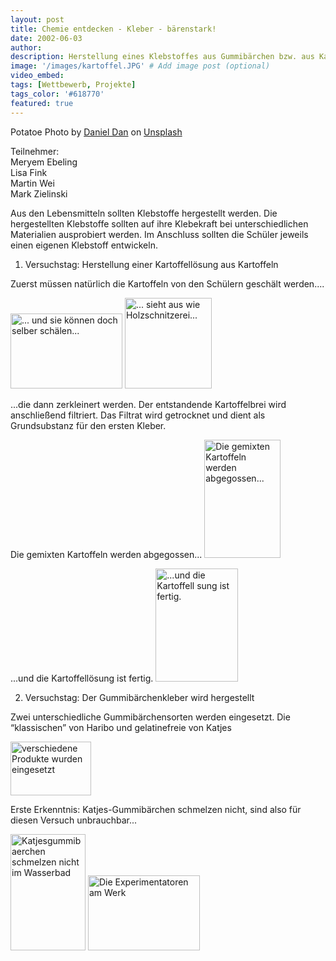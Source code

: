 ```yaml
---
layout: post
title: Chemie entdecken - Kleber - bärenstark!
date: 2002-06-03
author: 
description: Herstellung eines Klebstoffes aus Gummibärchen bzw. aus Kartoffeln
image: '/images/kartoffel.JPG' # Add image post (optional)
video_embed:
tags: [Wettbewerb, Projekte]
tags_color: '#618770'
featured: true
---
```


Potatoe Photo by <a href="https://unsplash.com/@outsideclick?utm_content=creditCopyText&utm_medium=referral&utm_source=unsplash">Daniel Dan</a> on <a href="https://unsplash.com/photos/a-pile-of-potatoes-nyAs_YWU3_I?utm_content=creditCopyText&utm_medium=referral&utm_source=unsplash">Unsplash</a>
  

Teilnehmer: <br>Meryem Ebeling<br>Lisa Fink<br>Martin Wei <br>Mark Zielinski<br>

	
Aus den Lebensmitteln sollten Klebstoffe hergestellt werden. Die hergestellten Klebstoffe sollten auf ihre Klebekraft bei unterschiedlichen Materialien ausprobiert werden. Im Anschluss sollten die Schüler jeweils einen eigenen Klebstoff entwickeln.

1. Versuchstag: Herstellung einer Kartoffellösung aus Kartoffeln

Zuerst müssen natürlich die Kartoffeln von den Schülern geschält werden....

<img id="Bild71" height="120" width="179" src="{{site.baseurl}}/2002_1_files/kartoffel1.JPG" border="0" alt="... und sie können doch selber schälen...">

<img id="Bild72" height="145" width="139" src="{{site.baseurl}}/2002_1_files/kartoffel2.JPG" border="0" alt="... sieht aus wie Holzschnitzerei...">

...die dann zerkleinert werden. Der entstandende Kartoffelbrei wird anschließend filtriert. Das Filtrat wird getrocknet und dient als Grundsubstanz für den ersten Kleber.

Die gemixten Kartoffeln werden abgegossen...
<img id="Bild69" height="189" width="122" src="{{site.baseurl}}/2002_1_files/kartoffel3.JPG" border="0" alt="Die gemixten Kartoffeln werden abgegossen...">

...und die Kartoffellösung ist fertig.
<img id="Bild70" height="181" width="132" src="{{site.baseurl}}/2002_1_files/kartoffel4.JPG" border="0" alt="...und die Kartoffell sung ist fertig.">

	
2. Versuchstag: Der Gummibärchenkleber wird hergestellt

Zwei unterschiedliche Gummibärchensorten werden eingesetzt. Die “klassischen” von Haribo und gelatinefreie von Katjes

<img id="Bild76" height="86" width="129" src="{{site.baseurl}}/2002_1_files/gummi.JPG" border="0" alt="verschiedene Produkte wurden eingesetzt">

Erste Erkenntnis: Katjes-Gummibärchen schmelzen nicht, sind also für diesen Versuch unbrauchbar...

<img id="Bild74" height="186" width="120" src="{{site.baseurl}}/2002_1_files/bar1.JPG" border="0" alt="Katjesgummibaerchen schmelzen nicht im Wasserbad">

<img id="Bild75" height="120" width="179" src="{{site.baseurl}}/2002_1_files/bar2.JPG" border="0" alt="Die Experimentatoren am Werk">

